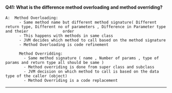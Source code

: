 
#### Q41: What is the difference method overloading and method overriding?
    A:  Method Overloading:
          - Same method name but different method signature( Different return type, Different no of parameters , Difference in Parameter type and theier               order
          - This happens with methods in same class
          - JVM decides which method to call based on the method signature 
          - Method Overloading is code refinement

          Method Overridding:
            - Same method signature ( name , Number of params , type of params and return type all should be same )
            - Method overriding is done from super class and subclass
            - JVM decision on which method to call is based on the data type of the caller (object)
            - Method Overriding is a code replacement
            
---
